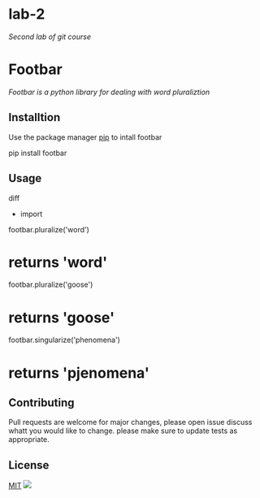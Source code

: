 # lab-2
*Second lab of git course*
# Footbar
*Footbar is a python library for dealing with word pluraliztion*
## Installtion
Use the package manager [pip](https://pip.com) to intall footbar

 pip install footbar

## Usage
diff
- import

footbar.pluralize('word') 
# returns 'word'
footbar.pluralize('goose')
# returns 'goose'
footbar.singularize('phenomena')
# returns 'pjenomena'

## Contributing
Pull requests are welcome for major changes, please open issue discuss whatt you would like to change.
please make sure to update tests as appropriate.
## License
 [MIT](https://pip.com)
 ![](https://commonmark.org/help/images/favicon.png)
